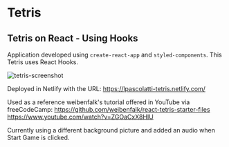 # Tetris 

## Tetris on React - Using Hooks

Application developed using ```create-react-app``` and ```styled-components```. This Tetris uses React Hooks.

![tetris-screenshot](img/tetris-screenshot.png)

Deployed in Netlify with the URL: https://lpascolatti-tetris.netlify.com/

Used as a reference weibenfalk's tutorial offered in YouTube via freeCodeCamp: https://github.com/weibenfalk/react-tetris-starter-files
https://www.youtube.com/watch?v=ZGOaCxX8HIU

Currently using a different background picture and added an audio when Start Game is clicked.